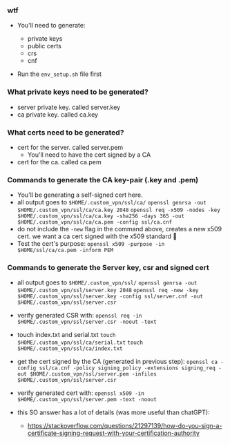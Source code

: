 ### wtf
- You'll need to generate:
    - private keys
    - public certs
    - crs
    - cnf

- Run the `env_setup.sh` file first

### What private keys need to be generated?
- server private key. called server.key
- ca private key. called ca.key

### What certs need to be generated?
- cert for the server. called server.pem
    - You'll need to have the cert signed by a CA
- cert for the ca. called ca.pem

### Commands to generate the CA key-pair (.key and .pem)
- You'll be generating a self-signed cert here.
- all output goes to `$HOME/.custom_vpn/ssl/ca/`
`openssl genrsa -out $HOME/.custom_vpn/ssl/ca/ca.key 2048`
`openssl req -x509 -nodes -key $HOME/.custom_vpn/ssl/ca/ca.key -sha256 -days 365 -out $HOME/.custom_vpn/ssl/ca/ca.pem -config ssl/ca.cnf`
- do not include the `-new` flag in the command above, creates a new x509 cert. we want a ca cert signed with the x509 standard 🥴
- Test the cert's purpose:
`openssl x509 -purpose -in $HOME/ssl/ca/ca.pem -inform PEM`

### Commands to generate the Server key, csr and signed cert
- all output goes to `$HOME/.custom_vpn/ssl/`
`openssl genrsa -out $HOME/.custom_vpn/ssl/server.key 2048`
`openssl req -new -key $HOME/.custom_vpn/ssl/server.key -config ssl/server.cnf -out $HOME/.custom_vpn/ssl/server.csr`
- verify generated CSR with:
`openssl req -in $HOME/.custom_vpn/ssl/server.csr -noout -text`

- touch index.txt and serial.txt
`touch $HOME/.custom_vpn/ssl/ca/serial.txt`
`touch $HOME/.custom_vpn/ssl/ca/index.txt`

- get the cert signed by the CA (generated in previous step):
`openssl ca -config ssl/ca.cnf -policy signing_policy -extensions signing_req -out $HOME/.custom_vpn/ssl/server.pem -infiles $HOME/.custom_vpn/ssl/server.csr`

- verify generated cert with:
`openssl x509 -in $HOME/.custom_vpn/ssl/server.pem -text -noout`

- this SO answer has a lot of details (was more useful than chatGPT):
    - https://stackoverflow.com/questions/21297139/how-do-you-sign-a-certificate-signing-request-with-your-certification-authority